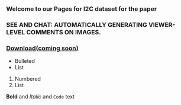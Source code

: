 ### Welcome to our Pages for I2C dataset for the paper 
### SEE AND CHAT: AUTOMATICALLY GENERATING VIEWER-LEVEL COMMENTS ON IMAGES.

### [Download(coming soon)](https://momoresearch.github.io/I2C/)

- Bulleted
- List

1. Numbered
2. List

**Bold** and _Italic_ and `Code` text


